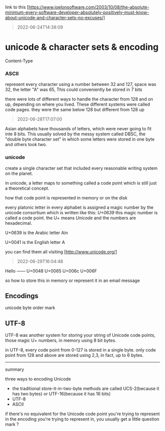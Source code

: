 link to this [https://www.joelonsoftware.com/2003/10/08/the-absolute-minimum-every-software-developer-absolutely-positively-must-know-about-unicode-and-character-sets-no-excuses/]

> 2022-06-24T14:38:09

# unicode & character sets & encoding

Content-Type

### ASCII

represent every character using a number between 32 and 127, space was 32, the letter "A" was 65, This could conveniently be stored in 7 bits

there were lots of different ways to handle the character from 128 and on up, depending on where you lived. These different systems were called code pages. they were the same below 128 but different from 128 up

> 2022-06-28T17:07:00

Asian alphabets have thousands of letters, which were never going to fit inte 8 bits. This usually solved by the messy system called DBSC, the "double byte character set" in which some letters were stored in one byte and others took two. 

### unicode

create a single character set that included every reasonable writing system on the planet.

in unicode, a letter maps to something called a code point which is still just a theoretical concept.

how that code point is represented in memory or on the disk

every platonic letter in every alphabet is assigned a magic number by the unicode consortium which is written like this: *U+0639*  this magic number is called a code point. the U+ means *Unicode*  and the numbers are hexadecimal.

U+0639 is the Arabic letter Ain

U+0041 is the English letter A

you can find them all visiting [http://www.unicode.org/]

> 2022-06-29T16:04:48

Hello —— U+0048 U+0065 U+006c U+006F

so how to store this in memory or represent it in an email message

## Encodings

unicode byte order mark

## UTF-8

UTF-8 was another system for storing your string of Unicode code points, those magic U+ numbers, in memory using 8 bit bytes. 

in UTF-8, every code point from 0-127 is stored in a single byte. only code point from 128 and above are stored using 2,3, in fact, up to 6 bytes.

-----------

summary

three ways to encoding Unicode

- the traditional store-it-in-two-byte methods are called UCS-2(because it has two bytes) or UTF-16(because it has 16 bits)
- UTF-8 
- ASCII

if there's no equivalent for the Unicode code point you're trying to represent in the encoding you're trying to represent in, you usually get a little question mark ?



